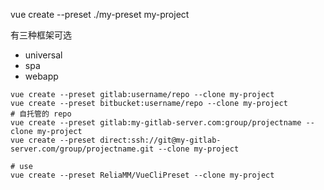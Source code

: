 vue create --preset ./my-preset my-project

有三种框架可选

- universal
- spa
- webapp

```shell
vue create --preset gitlab:username/repo --clone my-project
vue create --preset bitbucket:username/repo --clone my-project
# 自托管的 repo
vue create --preset gitlab:my-gitlab-server.com:group/projectname --clone my-project
vue create --preset direct:ssh://git@my-gitlab-server.com/group/projectname.git --clone my-project
```
```shell
# use
vue create --preset ReliaMM/VueCliPreset --clone my-project
```
